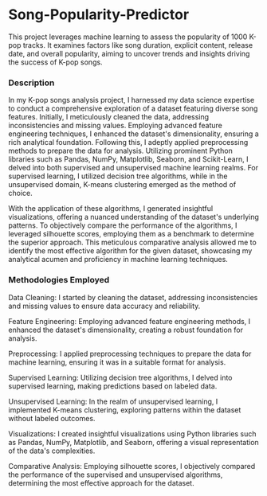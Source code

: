 # Song-Popularity-Predictor
This project leverages machine learning to assess the popularity of 1000 K-pop tracks. It examines factors like song duration, explicit content, release date, and overall popularity, aiming to uncover trends and insights driving the success of K-pop songs.

### Description
In my K-pop songs analysis project, I harnessed my data science expertise to conduct a comprehensive exploration of a dataset featuring diverse song features. Initially, I meticulously cleaned the data, addressing inconsistencies and missing values. Employing advanced feature engineering techniques, I enhanced the dataset's dimensionality, ensuring a rich analytical foundation. Following this, I adeptly applied preprocessing methods to prepare the data for analysis. Utilizing prominent Python libraries such as Pandas, NumPy, Matplotlib, Seaborn, and Scikit-Learn, I delved into both supervised and unsupervised machine learning realms. For supervised learning, I utilized decision tree algorithms, while in the unsupervised domain, K-means clustering emerged as the method of choice.

With the application of these algorithms, I generated insightful visualizations, offering a nuanced understanding of the dataset's underlying patterns. To objectively compare the performance of the algorithms, I leveraged silhouette scores, employing them as a benchmark to determine the superior approach. This meticulous comparative analysis allowed me to identify the most effective algorithm for the given dataset, showcasing my analytical acumen and proficiency in machine learning techniques.

### Methodologies Employed
Data Cleaning: I started by cleaning the dataset, addressing inconsistencies and missing values to ensure data accuracy and reliability.

Feature Engineering: Employing advanced feature engineering methods, I enhanced the dataset's dimensionality, creating a robust foundation for analysis.

Preprocessing: I applied preprocessing techniques to prepare the data for machine learning, ensuring it was in a suitable format for analysis.

Supervised Learning: Utilizing decision tree algorithms, I delved into supervised learning, making predictions based on labeled data.

Unsupervised Learning: In the realm of unsupervised learning, I implemented K-means clustering, exploring patterns within the dataset without labeled outcomes.

Visualizations: I created insightful visualizations using Python libraries such as Pandas, NumPy, Matplotlib, and Seaborn, offering a visual representation of the data's complexities.

Comparative Analysis: Employing silhouette scores, I objectively compared the performance of the supervised and unsupervised algorithms, determining the most effective approach for the dataset.